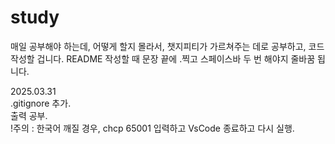 # study
매일 공부해야 하는데, 어떻게 할지 몰라서, 챗지피티가 가르쳐주는 데로 공부하고, 코드 작성할 겁니다.
README 작성할 때 문장 끝에 .찍고 스페이스바 두 번 해야지 줄바꿈 됩니다.

2025.03.31  
  .gitignore 추가.  
  출력 공부.  
  !주의 : 한국어 깨질 경우, chcp 65001 입력하고 VsCode 종료하고 다시 실행.  
